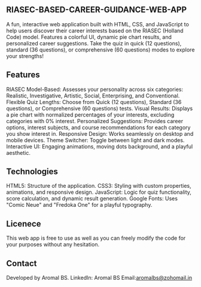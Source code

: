 ## RIASEC-BASED-CAREER-GUIDANCE-WEB-APP
A fun, interactive web application built with HTML, CSS, and JavaScript to help users discover their career interests based on the RIASEC (Holland Code) model. Features a colorful UI, dynamic pie chart results, and personalized career suggestions. Take the quiz in quick (12 questions), standard (36 questions), or comprehensive (60 questions) modes to explore your strengths!
## Features
RIASEC Model-Based: Assesses your personality across six categories: Realistic, Investigative, Artistic, Social, Enterprising, and Conventional.
Flexible Quiz Lengths: Choose from Quick (12 questions), Standard (36 questions), or Comprehensive (60 questions) tests.
Visual Results: Displays a pie chart with normalized percentages of your interests, excluding categories with 0% interest.
Personalized Suggestions: Provides career options, interest subjects, and course recommendations for each category you show interest in.
Responsive Design: Works seamlessly on desktop and mobile devices.
Theme Switcher: Toggle between light and dark modes.
Interactive UI: Engaging animations, moving dots background, and a playful aesthetic.
## Technologies
HTML5: Structure of the application.
CSS3: Styling with custom properties, animations, and responsive design.
JavaScript: Logic for quiz functionality, score calculation, and dynamic result generation.
Google Fonts: Uses "Comic Neue" and "Fredoka One" for a playful typography.
## Licenece
This web app is free to use as well as you can freely modify the code for your purposes without any hesitation.

## Contact
Developed by Aromal BS.
LinkedIn: Aromal BS
Email:aromalbs@zohomail.in

